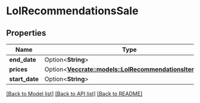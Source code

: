 # LolRecommendationsSale

## Properties

Name | Type | Description | Notes
------------ | ------------- | ------------- | -------------
**end_date** | Option<**String**> |  | [optional]
**prices** | Option<[**Vec<crate::models::LolRecommendationsItemCost>**](LolRecommendationsItemCost.md)> |  | [optional]
**start_date** | Option<**String**> |  | [optional]

[[Back to Model list]](../README.md#documentation-for-models) [[Back to API list]](../README.md#documentation-for-api-endpoints) [[Back to README]](../README.md)


